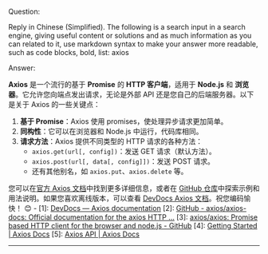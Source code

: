 Question:

Reply in Chinese (Simplified).
The following is a search input in a search engine, giving useful content or solutions and as much information as you can related to it, use markdown syntax to make your answer more readable, such as code blocks, bold, list:
axios

Answer:

**Axios** 是一个流行的基于 **Promise** 的 **HTTP 客户端**，适用于 **Node.js** 和 **浏览器**。它允许您向端点发出请求，无论是外部 API 还是您自己的后端服务器。以下是关于 Axios 的一些关键点：

1. **基于 Promise**：Axios 使用 promises，使处理异步请求更加简单。
2. **同构性**：它可以在浏览器和 Node.js 中运行，代码库相同。
3. **请求方法**：Axios 提供不同类型的 HTTP 请求的各种方法：
    - `axios.get(url[, config])`：发送 GET 请求（默认方法）。
    - `axios.post(url[, data[, config]])`：发送 POST 请求。
    - 还有其他别名，如 `axios.put`、`axios.delete` 等。

您可以在[官方 Axios 文档](https://axios-http.com/docs/intro)中找到更多详细信息，或者在 [GitHub 仓库](https://github.com/axios/axios)中探索示例和用法说明。如果您喜欢离线版本，可以查看 [DevDocs Axios 文档](https://devdocs.io/axios/)。祝您编码愉快！ 😊
\-
\[1]: [DevDocs — Axios documentation](https://devdocs.io/axios/)
\[2]: [GitHub - axios/axios-docs: Official documentation for the axios HTTP ...](https://github.com/axios/axios-docs)
\[3]: [axios/axios: Promise based HTTP client for the browser and node.js - GitHub](https://github.com/axios/axios)
\[4]: [Getting Started | Axios Docs](https://axios-http.com/docs/intro)
\[5]: [Axios API | Axios Docs](https://axios-http.com/docs/api_intro)

<hr/>

